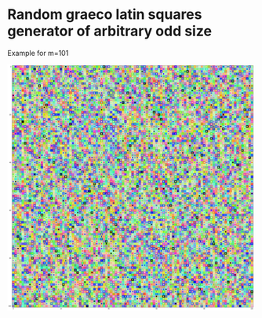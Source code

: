 # Random graeco latin squares generator of arbitrary odd size

Example for m=101

![Image description](https://raw.githubusercontent.com/ale93111/Graeco-latin-Squares/master/gl-square.jpg)
